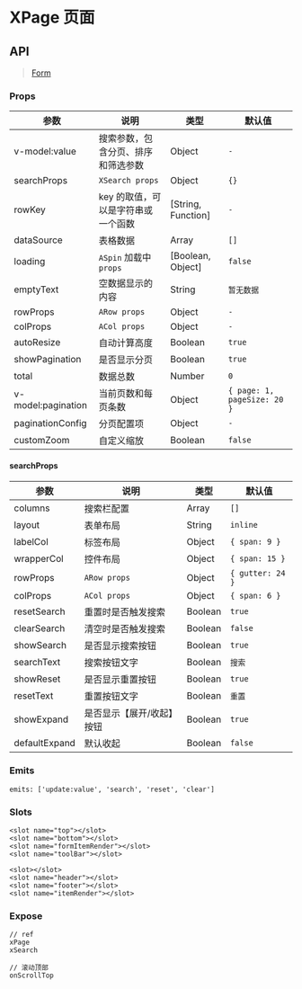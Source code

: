 # XPage 页面

## API

> [Form](https://www.antdv.com/components/form-cn)

### Props

| 参数 | 说明 | 类型 | 默认值 |
| --- | --- | --- | --- |
| v-model:value | 搜索参数，包含分页、排序和筛选参数 | Object | `-` |
| searchProps | `XSearch props` | Object | `{}` |
| rowKey | key 的取值，可以是字符串或一个函数 | [String, Function] | `-` |
| dataSource | 表格数据 | Array | `[]` |
| loading | `ASpin` 加载中 `props` | [Boolean, Object] | `false` |
| emptyText | 空数据显示的内容 | String | `暂无数据` |
| rowProps | `ARow props` | Object | `-` |
| colProps | `ACol props` | Object | `-` |
| autoResize | 自动计算高度 | Boolean | `true` |
| showPagination | 是否显示分页 | Boolean | `true` |
| total | 数据总数 | Number | `0` |
| v-model:pagination | 当前页数和每页条数 | Object | `{ page: 1, pageSize: 20 }` |
| paginationConfig | 分页配置项 | Object | `-` |
| customZoom | 自定义缩放 | Boolean | `false` |

#### searchProps

| 参数 | 说明 | 类型 | 默认值 |
| --- | --- | --- | --- |
| columns | 搜索栏配置 | Array | `[]` |
| layout | 表单布局 | String | `inline` |
| labelCol | 标签布局 | Object | `{ span: 9 }` |
| wrapperCol | 控件布局 | Object | `{ span: 15 }` |
| rowProps | `ARow props` | Object | `{ gutter: 24 }` |
| colProps | `ACol props` | Object | `{ span: 6 }` |
| resetSearch | 重置时是否触发搜索 | Boolean | `true` |
| clearSearch | 清空时是否触发搜索 | Boolean | `false` |
| showSearch | 是否显示搜索按钮 | Boolean | `true` |
| searchText | 搜索按钮文字 | Boolean | `搜索` |
| showReset | 是否显示重置按钮 | Boolean | `true` |
| resetText | 重置按钮文字 | Boolean | `重置` |
| showExpand | 是否显示【展开/收起】按钮 | Boolean | `true` |
| defaultExpand | 默认收起 | Boolean | `false` |

### Emits

```vue
emits: ['update:value', 'search', 'reset', 'clear']
```

### Slots

```vue
<slot name="top"></slot>
<slot name="bottom"></slot>
<slot name="formItemRender"></slot>
<slot name="toolBar"></slot>

<slot></slot>
<slot name="header"></slot>
<slot name="footer"></slot>
<slot name="itemRender"></slot>
```

### Expose

```vue
// ref
xPage
xSearch

// 滚动顶部
onScrollTop
```
